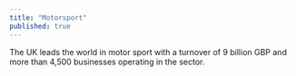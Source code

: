 ```yaml
---
title: "Motorsport"
published: true
---
```


The UK leads the world in motor sport with a turnover of 9 billion GBP and more than 4,500 businesses operating in the sector.
